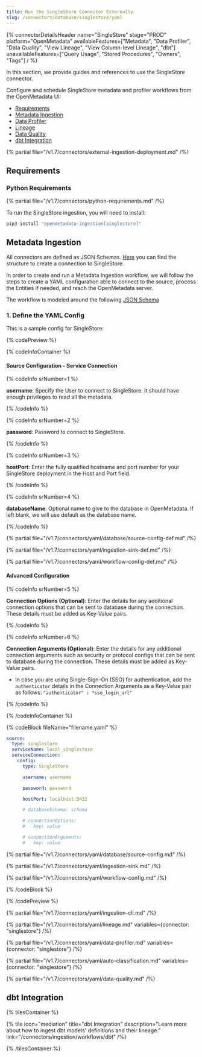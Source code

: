 ```yaml
---
title: Run the SingleStore Connector Externally
slug: /connectors/database/singlestore/yaml
---
```


{% connectorDetailsHeader
name="SingleStore"
stage="PROD"
platform="OpenMetadata"
availableFeatures=["Metadata", "Data Profiler", "Data Quality", "View Lineage", "View Column-level Lineage", "dbt"]
unavailableFeatures=["Query Usage", "Stored Procedures", "Owners", "Tags"]
/ %}


In this section, we provide guides and references to use the SingleStore connector.

Configure and schedule SingleStore metadata and profiler workflows from the OpenMetadata UI:

- [Requirements](#requirements)
- [Metadata Ingestion](#metadata-ingestion)
- [Data Profiler](#data-profiler)
- [Lineage](#lineage)
- [Data Quality](#data-quality)
- [dbt Integration](#dbt-integration)

{% partial file="/v1.7/connectors/external-ingestion-deployment.md" /%}

## Requirements

### Python Requirements

{% partial file="/v1.7/connectors/python-requirements.md" /%}

To run the SingleStore ingestion, you will need to install:

```bash
pip3 install "openmetadata-ingestion[singlestore]"
```

## Metadata Ingestion

All connectors are defined as JSON Schemas.
[Here](https://github.com/open-metadata/OpenMetadata/blob/main/openmetadata-spec/src/main/resources/json/schema/entity/services/connections/database/singleStoreConnection.json)
you can find the structure to create a connection to SingleStore.

In order to create and run a Metadata Ingestion workflow, we will follow
the steps to create a YAML configuration able to connect to the source,
process the Entities if needed, and reach the OpenMetadata server.

The workflow is modeled around the following
[JSON Schema](https://github.com/open-metadata/OpenMetadata/blob/main/openmetadata-spec/src/main/resources/json/schema/metadataIngestion/workflow.json)

### 1. Define the YAML Config

This is a sample config for SingleStore:

{% codePreview %}

{% codeInfoContainer %}

#### Source Configuration - Service Connection

{% codeInfo srNumber=1 %}

**username**: Specify the User to connect to SingleStore. It should have enough privileges to read all the metadata.

{% /codeInfo %}

{% codeInfo srNumber=2 %}

**password**: Password to connect to SingleStore.

{% /codeInfo %}

{% codeInfo srNumber=3 %}

**hostPort**: Enter the fully qualified hostname and port number for your SingleStore deployment in the Host and Port field.

{% /codeInfo %}

{% codeInfo srNumber=4 %}

**databaseName**: Optional name to give to the database in OpenMetadata. If left blank, we will use default as the database name.

{% /codeInfo %}

{% partial file="/v1.7/connectors/yaml/database/source-config-def.md" /%}

{% partial file="/v1.7/connectors/yaml/ingestion-sink-def.md" /%}

{% partial file="/v1.7/connectors/yaml/workflow-config-def.md" /%}

#### Advanced Configuration

{% codeInfo srNumber=5 %}

**Connection Options (Optional)**: Enter the details for any additional connection options that can be sent to database during the connection. These details must be added as Key-Value pairs.

{% /codeInfo %}

{% codeInfo srNumber=6 %}

**Connection Arguments (Optional)**: Enter the details for any additional connection arguments such as security or protocol configs that can be sent to database during the connection. These details must be added as Key-Value pairs.

- In case you are using Single-Sign-On (SSO) for authentication, add the `authenticator` details in the Connection Arguments as a Key-Value pair as follows: `"authenticator" : "sso_login_url"`

{% /codeInfo %}


{% /codeInfoContainer %}

{% codeBlock fileName="filename.yaml" %}

```yaml {% isCodeBlock=true %}
source:
  type: singlestore
  serviceName: local_singlestore
  serviceConnection:
    config:
      type: SingleStore
```
```yaml {% srNumber=1 %}
      username: username
```
```yaml {% srNumber=2 %}
      password: password
```
```yaml {% srNumber=3 %}
      hostPort: localhost:5432
```
```yaml {% srNumber=4 %}
      # databaseSchema: schema
```
```yaml {% srNumber=5 %}
      # connectionOptions:
      #   key: value
```
```yaml {% srNumber=6 %}
      # connectionArguments:
      #   key: value
```

{% partial file="/v1.7/connectors/yaml/database/source-config.md" /%}

{% partial file="/v1.7/connectors/yaml/ingestion-sink.md" /%}

{% partial file="/v1.7/connectors/yaml/workflow-config.md" /%}

{% /codeBlock %}

{% /codePreview %}

{% partial file="/v1.7/connectors/yaml/ingestion-cli.md" /%}

{% partial file="/v1.7/connectors/yaml/lineage.md" variables={connector: "singlestore"} /%}

{% partial file="/v1.7/connectors/yaml/data-profiler.md" variables={connector: "singlestore"} /%}

{% partial file="/v1.7/connectors/yaml/auto-classification.md" variables={connector: "singlestore"} /%}

{% partial file="/v1.7/connectors/yaml/data-quality.md" /%}

## dbt Integration

{% tilesContainer %}

{% tile
  icon="mediation"
  title="dbt Integration"
  description="Learn more about how to ingest dbt models' definitions and their lineage."
  link="/connectors/ingestion/workflows/dbt" /%}

{% /tilesContainer %}
